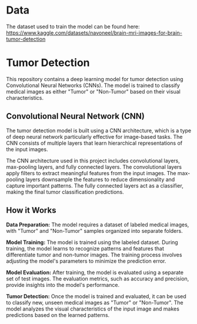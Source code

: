 # Data

The dataset used to train the model can be found here: https://www.kaggle.com/datasets/navoneel/brain-mri-images-for-brain-tumor-detection
# Tumor Detection

This repository contains a deep learning model for tumor detection using Convolutional Neural Networks (CNNs). The model is trained to classify medical images as either "Tumor" or "Non-Tumor" based on their visual characteristics.


## Convolutional Neural Network (CNN)

The tumor detection model is built using a CNN architecture, which is a type of deep neural network particularly effective for image-based tasks. The CNN consists of multiple layers that learn hierarchical representations of the input images.

The CNN architecture used in this project includes convolutional layers, max-pooling layers, and fully connected layers. The convolutional layers apply filters to extract meaningful features from the input images. The max-pooling layers downsample the features to reduce dimensionality and capture important patterns. The fully connected layers act as a classifier, making the final tumor classification predictions.
## How it Works

**Data Preparation:** The model requires a dataset of labeled medical images, with "Tumor" and "Non-Tumor" samples organized into separate folders. 



**Model Training:** The model is trained using the labeled dataset. During training, the model learns to recognize patterns and features that differentiate tumor and non-tumor images. The training process involves adjusting the model's parameters to minimize the prediction error.


**Model Evaluation:** After training, the model is evaluated using a separate set of test images. The evaluation metrics, such as accuracy and precision, provide insights into the model's performance.

**Tumor Detection:** Once the model is trained and evaluated, it can be used to classify new, unseen medical images as "Tumor" or "Non-Tumor". The model analyzes the visual characteristics of the input image and makes predictions based on the learned patterns.
